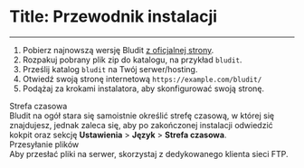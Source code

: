 # Title: Przewodnik instalacji
<!-- Position: 3 -->
---
1. Pobierz najnowszą wersję Bludit [z oficjalnej strony](https://www.bludit.com).
2. Rozpakuj pobrany plik zip do katalogu, na przykład `bludit`.
3. Prześlij katalog `bludit` na Twój serwer/hosting.
4. Otwiedź swoją stronę internetową `https://example.com/bludit/`
5. Podążaj za krokami instalatora, aby skonfigurować swoją stronę.

<div class="note">
<div class="title">Strefa czasowa</div>
Bludit na ogół stara się samoistnie określić strefę czasową, w której się znajdujesz, jednak zaleca się, aby po zakończonej instalacji odwiedzić kokpit oraz sekcję <strong>Ustawienia</strong> > <strong>Język</strong> > <strong>Strefa czasowa</strong>.
</div>

<div class="note">
<div class="title">Przesyłanie plików</div>
Aby przesłać pliki na serwer, skorzystaj z dedykowanego klienta sieci FTP.
</div>
